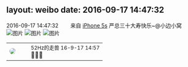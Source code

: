 layout: weibo
date: 2016-09-17 14:47:32
---
<meta name="referrer" content="no-referrer" />

2016-09-17 14:47:32  &nbsp;&nbsp;&nbsp;&nbsp;&nbsp;&nbsp; 来自 <a href="sinaweibo://customweibosource" rel="nofollow">iPhone 5s</a>
严总三十大寿快乐~@小边小窝 ​​​
![图片](https://ww2.sinaimg.cn/large/6d2a6003gw1f7wkz9tls8j20zk0qo7ce.jpg)
![图片](https://ww2.sinaimg.cn/large/6d2a6003gw1f7wkzc61tej20zk0qoqae.jpg)
![图片](https://ww4.sinaimg.cn/large/6d2a6003gw1f7wkzd5jngj20qo0zk10k.jpg)

<table style="width: 100%;">
  <tr>
    <td style="width: 40px;"><img style="border-radius:50%" src="https://tva4.sinaimg.cn/crop.0.0.180.180.50/8beaf773jw1e8qgp5bmzyj2050050aa8.jpg?KID=imgbed,tva&Expires=1624466408&ssig=ILyTX3vAdg"></td>
    <td colspan="2"><small>52Hz的走兽 16-9-17 14:57</small><br/>🍺🍺🍺</td>
  </tr>
</table>
